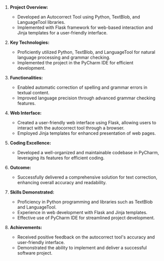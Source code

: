 1. **Project Overview:**
   - Developed an Autocorrect Tool using Python, TextBlob, and LanguageTool libraries.
   - Implemented with Flask framework for web-based interaction and Jinja templates for a user-friendly interface.

2. **Key Technologies:**
   - Proficiently utilized Python, TextBlob, and LanguageTool for natural language processing and grammar checking.
   - Implemented the project in the PyCharm IDE for efficient development.

3. **Functionalities:**
   - Enabled automatic correction of spelling and grammar errors in textual content.
   - Improved language precision through advanced grammar checking features.

4. **Web Interface:**
   - Created a user-friendly web interface using Flask, allowing users to interact with the autocorrect tool through a browser.
   - Employed Jinja templates for enhanced presentation of web pages.

5. **Coding Excellence:**
   - Developed a well-organized and maintainable codebase in PyCharm, leveraging its features for efficient coding.

6. **Outcome:**
   - Successfully delivered a comprehensive solution for text correction, enhancing overall accuracy and readability.

7. **Skills Demonstrated:**
   - Proficiency in Python programming and libraries such as TextBlob and LanguageTool.
   - Experience in web development with Flask and Jinja templates.
   - Effective use of PyCharm IDE for streamlined project development.

8. **Achievements:**
   - Received positive feedback on the autocorrect tool's accuracy and user-friendly interface.
   - Demonstrated the ability to implement and deliver a successful software project.
